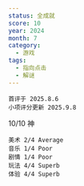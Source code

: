 ```yaml
---
status: 全成就
score: 10
year: 2024
month: 7
category:
  - 游戏
tags:
  - 指向点击
  - 解谜
---
```

	首评于 2025.8.6
	小项评分更新 2025.9.8

10/10 神

```
美术 2/4 Average
音乐 1/4 Poor
剧情 1/4 Poor
玩法 4/4 Superb
体验 4/4 Superb
```

